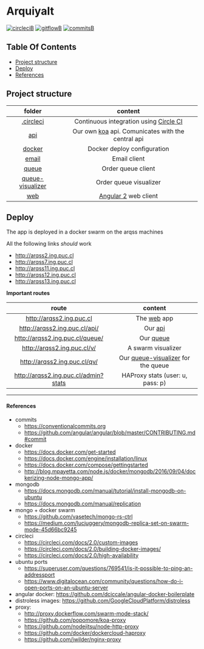 # Arquiyalt

[![circleciB]][circleciL]
[![gitflowB]][gitflowL]
[![commitsB]][commitsL]

## Table Of Contents

- [Project structure](#project-structure)
- [Deploy](#deploy)
- [References](#references)

## Project structure

|folder|content|
|:----:|:-----:|
|[.circleci](.circleci)|Continuous integration using [Circle CI](https://circleci.com/gh/negebauer/IIC2173-Arqui)|
|[api](api)|Our own [koa](http://koajs.com) api. Comunicates with the central api|
|[docker](docker)|Docker deploy configuration|
|[email](email)|Email client|
|[queue](queue)|Order queue client|
|[queue-visualizer](queue-visualizer)|Order queue visualizer|
|[web](web)|[Angular 2](https://angular.io) web client|

## Deploy

The app is deployed in a docker swarm on the arqss machines

All the following links _should_ work

- http://arqss2.ing.puc.cl
- http://arqss7.ing.puc.cl
- http://arqss11.ing.puc.cl
- http://arqss12.ing.puc.cl
- http://arqss13.ing.puc.cl

**Important routes**

|route|content|
|:-:|:-:|
|http://arqss2.ing.puc.cl |The [web](web) app|
|http://arqss2.ing.puc.cl/api/ |Our [api](api)|
|http://arqss2.ing.puc.cl/queue/ |Our [queue](queue)|
|http://arqss2.ing.puc.cl/v/ |A swarm visualizer|
|http://arqss2.ing.puc.cl/qv/ |Our [queue-visualizer](queue-visualizer) for the queue|
|http://arqss2.ing.puc.cl/admin?stats |HAProxy stats (user: u, pass: p)|

***

#### References

- commits
  - https://conventionalcommits.org
  - https://github.com/angular/angular/blob/master/CONTRIBUTING.md#commit
- docker
  - https://docs.docker.com/get-started
  - https://docs.docker.com/engine/installation/linux
  - https://docs.docker.com/compose/gettingstarted
  - http://blog.mpayetta.com/node.js/docker/mongodb/2016/09/04/dockerizing-node-mongo-app/
- mongodb
  - https://docs.mongodb.com/manual/tutorial/install-mongodb-on-ubuntu
  - https://docs.mongodb.com/manual/replication
- mongo + docker swarm
   - https://github.com/vasetech/mongo-rs-ctrl
   - https://medium.com/lucjuggery/mongodb-replica-set-on-swarm-mode-45d66bc9245
- circleci
  - https://circleci.com/docs/2.0/custom-images
  - https://circleci.com/docs/2.0/building-docker-images/
  - https://circleci.com/docs/2.0/high-availability
- ubuntu ports
  - https://superuser.com/questions/769541/is-it-possible-to-ping-an-addressport
  - https://www.digitalocean.com/community/questions/how-do-i-open-ports-on-an-ubuntu-server
- angular docker: https://github.com/dciccale/angular-docker-boilerplate
- distroless images: https://github.com/GoogleCloudPlatform/distroless
- proxy:
  - http://proxy.dockerflow.com/swarm-mode-stack/
  - https://github.com/popomore/koa-proxy
  - https://github.com/nodejitsu/node-http-proxy
  - https://github.com/docker/dockercloud-haproxy
  - https://github.com/jwilder/nginx-proxy

<!-- Badges -->

[circleciL]:https://circleci.com/gh/negebauer/IIC2173-Arqui
[circleciB]:https://circleci.com/gh/negebauer/IIC2173-Arqui.svg?style=svg&circle-token=3634a4c1bb42fd24fb638af8b3d05a1f114789f6

[gitflowL]:https://datasift.github.io/gitflow/IntroducingGitFlow.html
[gitflowB]:https://img.shields.io/badge/git-flow-brightgreen.svg

[commitsL]:https://conventionalcommits.org
[commitsB]:https://img.shields.io/badge/commits-conventional-brightgreen.svg
